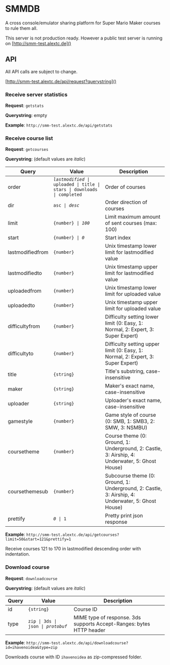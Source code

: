 # SMMDB

A cross console/emulator sharing platform for Super Mario Maker courses to rule them all.

This server is not production ready. However a public test server is running on [http://smm-test.alextc.de]()

## API

All API calls are subject to change.

[http://smm-test.alextc.de/api/request?querystring]()

### Receive server statistics

**Request**: `getstats`

**Querystring**: empty

**Example**: `http://smm-test.alextc.de/api/getstats`

### Receive course list

**Request**: `getcourses`

**Querystring**: (default values are *italic*)

| Query | Value | Description |
| --- | --- | --- |
| order | *`lastmodified`*` \| uploaded \| title \| stars \| downloads \| completed` | Order of courses |
| dir | `asc \| `*`desc`* | Order direction of courses |
| limit | `{number} \| `*`100`* | Limit maximum amount of sent courses (max: 100) |
| start | `{number} \| `*`0`* | Start index |
| lastmodifiedfrom | `{number}` | Unix timestamp lower limit for lastmodified value |
| lastmodifiedto | `{number}` | Unix timestamp upper limit for lastmodified value |
| uploadedfrom | `{number}` | Unix timestamp lower limit for uploaded value |
| uploadedto | `{number}` | Unix timestamp upper limit for uploaded value |
| difficultyfrom | `{number}` | Difficulty setting lower limit (0: Easy, 1: Normal, 2: Expert, 3: Super Expert) |
| difficultyto | `{number}` | Difficulty setting upper limit (0: Easy, 1: Normal, 2: Expert, 3: Super Expert) |
| title | `{string}` | Title's substring, case-insensitive |
| maker | `{string}` | Maker's exact name, case-insensitive |
| uploader | `{string}` | Uploader's exact name,  case-insensitive |
| gamestyle | `{number}` | Game style of course (0: SMB, 1: SMB3, 2: SMW, 3: NSMBU) |
| coursetheme | `{number}` | Course theme (0: Ground, 1: Underground, 2: Castle, 3: Airship, 4: Underwater, 5: Ghost House) |
| coursethemesub | `{number}` | Subcourse theme (0: Ground, 1: Underground, 2: Castle, 3: Airship, 4: Underwater, 5: Ghost House) |
| prettify | *`0`*` \| 1` | Pretty print json response |

**Example**: `http://smm-test.alextc.de/api/getcourses?limit=50&start=121&prettify=1`

Receive courses 121 to 170 in lastmodified descending order with indentation.

### Download course

**Request**: `downloadcourse`

**Querystring**: (default values are *italic*)

| Query | Value | Description |
| --- | --- | --- |
| id | `{string}` | Course ID |
| type | `zip \| 3ds \| json \| `*`protobuf`* | MIME type of response. 3ds supports Accept-Ranges: bytes HTTP header |

**Example**: `http://smm-test.alextc.de/api/downloadcourse?id=ihavenoidea&type=zip`

Downloads course with ID `ihavenoidea` as zip-compressed folder.
